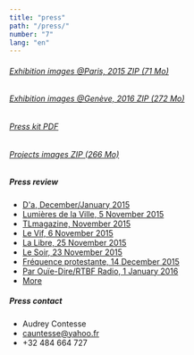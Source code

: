 ```yaml
---
title: "press"
path: "/press/"
number: "7"
lang: "en"
---
```


###### [Exhibition images @Paris, 2015 ZIP (71 Mo)](https://entrer.be/doc/entrer_img-expo.zip)
###### [Exhibition images @Genève, 2016 ZIP (272 Mo)](https://entrer.be/doc/entrer_img-geneve.zip)
###### [Press kit PDF](https://entrer.be/doc/565-OK_entrer_london_2017_DP_EN.pdf)
###### [Projects images ZIP (266 Mo)](https://entrer.be/doc/entrer_img-presse.zip)

##### Press review
* [D'a, December/January 2015](http://www.wbarchitectures.be/fr/billets/entrer__cinq_architectures_en_Belgique/457/)
* [Lumières de la Ville, 5 November 2015](http://www.lumieresdelaville.net/2015/11/05/a-paris-lexposition-entrer-requestionne-la-maniere-de-presenter-larchitecture/)
* [TLmagazine, November 2015](http://tlmagazine.com/entrer-5-x-architecture-from-belgium/)
* [Le Vif, 6 November 2015](https://entrer.be/doc/le_vif_06-11-15.pdf)
* [La Libre, 25 November 2015](https://entrer.be/doc/la_libre_25-11-15.pdf)
* [Le Soir, 23 November 2015](https://entrer.be/doc/le_soir_23-11-15.jpg)
* [Fréquence protestante, 14 December 2015](https://entrer.be/doc/20H50_REGARDS_ARCHI_MP_14-12-15.MP3)
* [Par Ouïe-Dire/RTBF Radio, 1 January 2016](https://entrer.be/doc/lp-pod_par_ouc3af-dire_23640123.mp3)
* [More](http://www.wbarchitectures.be/fr/presse/)

##### Press contact
* Audrey Contesse
* [cauntesse@yahoo.fr](mailto:cauntesse@yahoo.fr)
* +32 484 664 727

